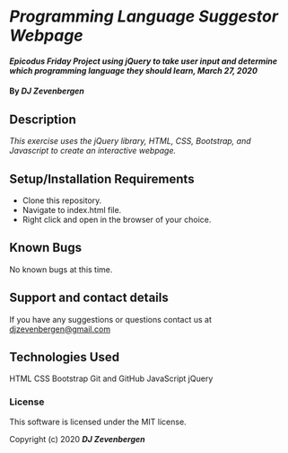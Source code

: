 # _Programming Language Suggestor Webpage_

#### _Epicodus Friday Project using jQuery to take user input and determine which programming language they should learn, March 27, 2020_

#### By _**DJ Zevenbergen**_

## Description

_This exercise uses the jQuery library, HTML, CSS, Bootstrap, and Javascript to create an interactive webpage._

## Setup/Installation Requirements

* Clone this repository.
* Navigate to index.html file.
* Right click and open in the browser of your choice.


## Known Bugs

No known bugs at this time.

## Support and contact details

If you have any suggestions or questions contact us at djzevenbergen@gmail.com
## Technologies Used

HTML
CSS
Bootstrap
Git and GitHub
JavaScript
jQuery

### License

This software is licensed under the MIT license.

Copyright (c) 2020 **_DJ Zevenbergen_**